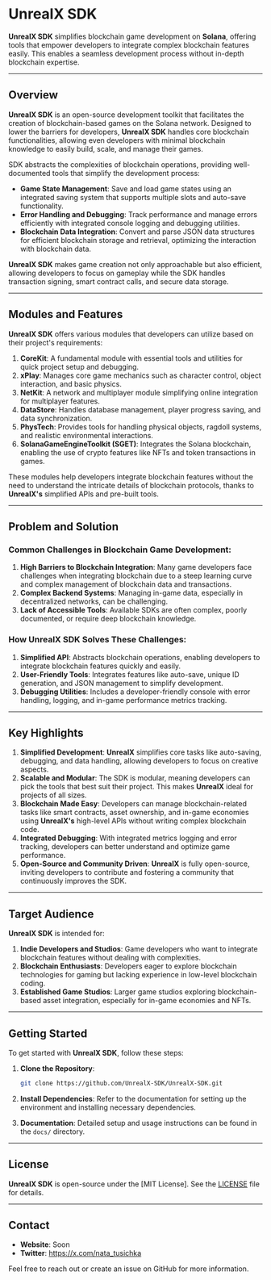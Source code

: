 # UnrealX SDK

**UnrealX SDK** simplifies blockchain game development on **Solana**, offering tools that empower developers to integrate complex blockchain features easily. This enables a seamless development process without in-depth blockchain expertise.

---

## Overview

**UnrealX SDK** is an open-source development toolkit that facilitates the creation of blockchain-based games on the Solana network. Designed to lower the barriers for developers, **UnrealX SDK** handles core blockchain functionalities, allowing even developers with minimal blockchain knowledge to easily build, scale, and manage their games.

SDK abstracts the complexities of blockchain operations, providing well-documented tools that simplify the development process:

- **Game State Management**: Save and load game states using an integrated saving system that supports multiple slots and auto-save functionality.
- **Error Handling and Debugging**: Track performance and manage errors efficiently with integrated console logging and debugging utilities.
- **Blockchain Data Integration**: Convert and parse JSON data structures for efficient blockchain storage and retrieval, optimizing the interaction with blockchain data.

**UnrealX SDK** makes game creation not only approachable but also efficient, allowing developers to focus on gameplay while the SDK handles transaction signing, smart contract calls, and secure data storage.

---

## Modules and Features

**UnrealX SDK** offers various modules that developers can utilize based on their project's requirements:

1. **CoreKit**: A fundamental module with essential tools and utilities for quick project setup and debugging.
2. **xPlay**: Manages core game mechanics such as character control, object interaction, and basic physics.
3. **NetKit**: A network and multiplayer module simplifying online integration for multiplayer features.
4. **DataStore**: Handles database management, player progress saving, and data synchronization.
5. **PhysTech**: Provides tools for handling physical objects, ragdoll systems, and realistic environmental interactions.
6. **SolanaGameEngineToolkit (SGET)**: Integrates the Solana blockchain, enabling the use of crypto features like NFTs and token transactions in games.

These modules help developers integrate blockchain features without the need to understand the intricate details of blockchain protocols, thanks to **UnrealX's** simplified APIs and pre-built tools.

---

## Problem and Solution

### Common Challenges in Blockchain Game Development:
1. **High Barriers to Blockchain Integration**: Many game developers face challenges when integrating blockchain due to a steep learning curve and complex management of blockchain data and transactions.
2. **Complex Backend Systems**: Managing in-game data, especially in decentralized networks, can be challenging.
3. **Lack of Accessible Tools**: Available SDKs are often complex, poorly documented, or require deep blockchain knowledge.

### How **UnrealX SDK** Solves These Challenges:
1. **Simplified API**: Abstracts blockchain operations, enabling developers to integrate blockchain features quickly and easily.
2. **User-Friendly Tools**: Integrates features like auto-save, unique ID generation, and JSON management to simplify development.
3. **Debugging Utilities**: Includes a developer-friendly console with error handling, logging, and in-game performance metrics tracking.

---

## Key Highlights
1. **Simplified Development**: **UnrealX** simplifies core tasks like auto-saving, debugging, and data handling, allowing developers to focus on creative aspects.
2. **Scalable and Modular**: The SDK is modular, meaning developers can pick the tools that best suit their project. This makes **UnrealX** ideal for projects of all sizes.
3. **Blockchain Made Easy**: Developers can manage blockchain-related tasks like smart contracts, asset ownership, and in-game economies using **UnrealX's** high-level APIs without writing complex blockchain code.
4. **Integrated Debugging**: With integrated metrics logging and error tracking, developers can better understand and optimize game performance.
5. **Open-Source and Community Driven**: **UnrealX** is fully open-source, inviting developers to contribute and fostering a community that continuously improves the SDK.

---

## Target Audience

**UnrealX SDK** is intended for:
1. **Indie Developers and Studios**: Game developers who want to integrate blockchain features without dealing with complexities.
2. **Blockchain Enthusiasts**: Developers eager to explore blockchain technologies for gaming but lacking experience in low-level blockchain coding.
3. **Established Game Studios**: Larger game studios exploring blockchain-based asset integration, especially for in-game economies and NFTs.

---

## Getting Started
To get started with **UnrealX SDK**, follow these steps:

1. **Clone the Repository**:
   ```bash
   git clone https://github.com/UnrealX-SDK/UnrealX-SDK.git
   ```

2. **Install Dependencies**: Refer to the documentation for setting up the environment and installing necessary dependencies.

3. **Documentation**: Detailed setup and usage instructions can be found in the `docs/` directory.

---

## License
**UnrealX SDK** is open-source under the [MIT License]. See the [LICENSE](LICENSE) file for details.

---

## Contact
- **Website**: Soon
- **Twitter**: https://x.com/nata_tusichka

Feel free to reach out or create an issue on GitHub for more information.
